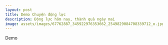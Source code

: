 ```yaml
---
layout: post
title: Demo Chuyện động lực 
description: Động lực hôm nay, thành quả ngày mai  
image: assets/images/67762887_345922976353662_2549829084708339712_o.jpg
---
```


Demo 
